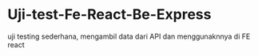 # Uji-test-Fe-React-Be-Express
uji testing sederhana, mengambil data dari API dan menggunaknnya di FE react 
